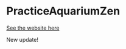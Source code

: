 # PracticeAquariumZen

[See the website here](https://dbi1512.github.io/PracticeAquariumZen.github.io/)

New update!